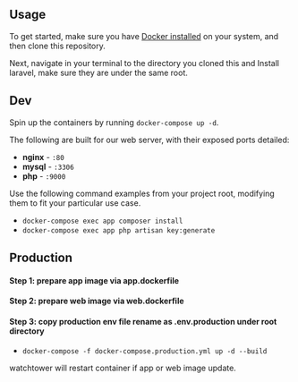 ## Usage

To get started, make sure you have [Docker installed](https://docs.docker.com/docker-for-mac/install/) on your system, and then clone this repository.

Next, navigate in your terminal to the directory you cloned this and Install laravel, make sure they are under the same root.

## Dev
Spin up the containers by running `docker-compose up -d`.

The following are built for our web server, with their exposed ports detailed:

- **nginx** - `:80`
- **mysql** - `:3306`
- **php** - `:9000`

Use the following command examples from your project root, modifying them to fit your particular use case.

- `docker-compose exec app composer install`
- `docker-compose exec app php artisan key:generate`

## Production

#### Step 1: prepare app image via app.dockerfile
#### Step 2: prepare web image via web.dockerfile
#### Step 3: copy production env file rename as .env.production under root directory

- `docker-compose -f docker-compose.production.yml up -d --build`

watchtower will restart container if app or web image update.

